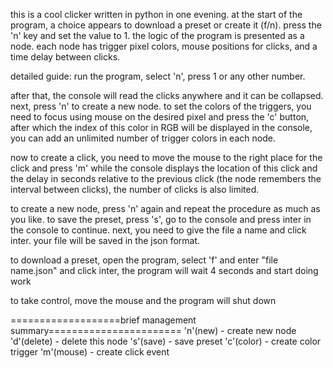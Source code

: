 this is a cool clicker written in python in one evening. at the start of the program, a choice appears to download a preset or create it (f/n).
press the 'n' key and set the value to 1. the logic of the program is presented as a node.
each node has trigger pixel colors, mouse positions for clicks, and a time delay between clicks.

detailed guide:
 run the program, select 'n',
 press 1 or any other number.

 after that, the console will read the clicks anywhere and it can be collapsed.
 next, press 'n' to create a new node. to set the colors of the triggers,
 you need to focus using mouse on the desired pixel and press the 'c' button,
 after which the index of this color in RGB will be displayed in the console,
 you can add an unlimited number of trigger colors in each node.

 now to create a click, you need to move the mouse to the right place for the click 
 and press 'm' while the console displays the location of this click and the delay
 in seconds relative to the previous click (the node remembers the interval between clicks),
 the number of clicks is also limited.

 to create a new node, press 'n' again and repeat the procedure as much as you like.
 to save the preset, press 's', go to the console and press inter in the console to continue.
 next, you need to give the file a name and click inter. your file will be saved in the json format.
 
 to download a preset, open the program,
 select 'f' and enter "file name.json" and click inter,
 the program will wait 4 seconds and start doing work

 to take control, move the mouse and the program will shut down

===================brief management summary=======================
'n'(new) - create new node
'd'(delete) - delete this node
's'(save) - save preset
'c'(color) - create color trigger
'm'(mouse) - create click event